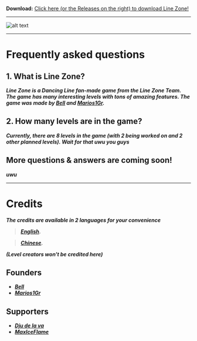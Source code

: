 **Download:** [Click here (or the Releases on the right) to download Line Zone!](https://github.com/LineZoneTeam/LineZone-Official/releases/latest)
___
![alt text](https://github.com/LineZoneTeam/LineZone-Official/blob/main/sm0rtImage.png)
___
# Frequently asked questions
## 1. What is Line Zone?
***Line Zone is a Dancing Line fan-made game from the Line Zone Team. The game has many interesting levels with tons of amazing features. The game was made by [Bell](https://github.com/phous0105) and [Marios1Gr](https://github.com/Marios1Gr).***
## 2. How many levels are in the game?
***Currently, there are 8 levels in the game (with 2 being worked on and 2 other planned levels). Wait for that uwu you guys***
## More questions & answers are coming soon!
***uwu***
___
# Credits
***The credits are available in 2 languages for your convenience***
> ***[English](https://github.com/LineZoneTeam/LineZone-Official/blob/main/CreditsEn.md).***

> ***[Chinese](https://github.com/LineZoneTeam/LineZone-Official/blob/main/CreditsCn.md).***

***(Level creators won't be credited here)***
## Founders
- ***[Bell](https://github.com/phous0105)***
- ***[Marios1Gr](https://github.com/Marios1Gr)***
  
## Supporters
- ***[Dju de la va](https://github.com/Dju-de-la-va)***
- ***[MaxIceFlame](https://github.com/MaxIceFlame)***
